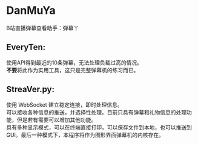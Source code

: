 # DanMuYa
B站直播弹幕查看助手：弹幕丫  

## EveryTen:  
使用API得到最近的10条弹幕，无法处理负载过高的情况。  
**不要**将此作为实用工具，这只是完整弹幕机的练习而已。

## StreaVer.py:
使用 WebSocket 建立稳定连接，即时处理信息。  
可以接收各种信息的推送，并选择性处理。目前只具有弹幕和礼物信息的处理功能，但是若有需要可以增加其他功能。  
具有多种显示模式，可以在终端直接打印，可以保存文件到本地，也可以推送到 GUI。最后一种模式下，本程序将作为图形界面弹幕机的内核存在。
